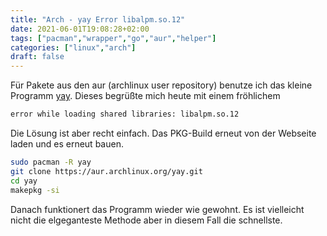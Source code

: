 ```yaml
---
title: "Arch - yay Error libalpm.so.12"
date: 2021-06-01T19:08:28+02:00
tags: ["pacman","wrapper","go","aur","helper"]
categories: ["linux","arch"]
draft: false
---
```

Für Pakete aus den aur (archlinux user repository) benutze ich das kleine Programm [yay](https://aur.archlinux.org/packages/yay/). 
Dieses begrüßte mich heute mit einem fröhlichem
```bash 
error while loading shared libraries: libalpm.so.12
```
Die Lösung ist aber recht einfach. Das PKG-Build erneut von der Webseite laden und es erneut bauen. 

```bash
sudo pacman -R yay
git clone https://aur.archlinux.org/yay.git
cd yay
makepkg -si
```
Danach funktionert das Programm wieder wie gewohnt. Es ist vielleicht nicht die elgeganteste Methode aber in diesem Fall die schnellste. 





